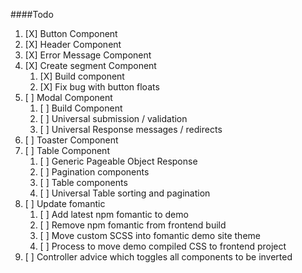 
####Todo
1. [X] Button Component
1. [X] Header Component
1. [X] Error Message Component
1. [X] Create segment Component
   1. [X] Build component
   1. [X] Fix bug with button floats
1. [ ] Modal Component
   1. [ ] Build Component
   1. [ ] Universal submission / validation
   1. [ ] Universal Response messages / redirects
1. [ ] Toaster Component
1. [ ] Table Component
   1. [ ] Generic Pageable Object Response
   1. [ ] Pagination components
   1. [ ] Table components
   1. [ ] Universal Table sorting and pagination
1. [ ] Update fomantic
   1. [ ] Add latest npm fomantic to demo
   1. [ ] Remove npm fomantic from frontend build
   1. [ ] Move custom SCSS into fomantic demo site theme
   1. [ ] Process to move demo compiled CSS to frontend project
1. [ ] Controller advice which toggles all components to be inverted 